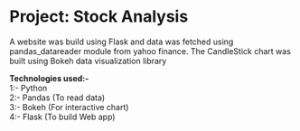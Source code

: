 # Project: Stock Analysis

A website was build using Flask and data was fetched using pandas_datareader module from yahoo finance. The CandleStick chart was built using Bokeh data visualization library

**Technologies used:-** <br/>
1:- Python <br/>
2:- Pandas (To read data) <br/>
3:- Bokeh (For interactive chart) <br/>
4:- Flask (To build Web app)
